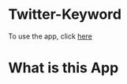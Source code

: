 # Twitter-Keyword

To use the app, click [here](https://kevinch0810zxc.shinyapps.io/TwitteR/)

# What is this App
